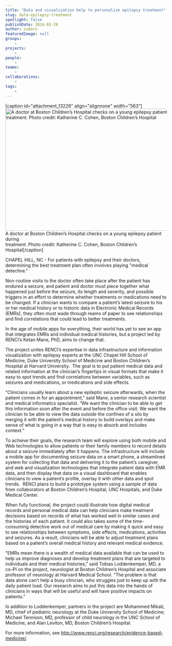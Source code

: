 ```yaml
---
title: "Data and visualization help to personalize epilepsy treatment"
slug: data-epilepsy-treatment
spotlight: false
publishDate: 2014-03-28
author: subers
featuredImage: null
groups:
    - 
projects:
    - 
people:
    - 
teams: 
    - 
collaborations:
    - 
tags:
    - 
---
```

[caption id="attachment_13226" align="alignnone" width="563"]<img class=" wp-image-13226  " alt="A doctor at Boston Children’s Hospital checks on a young epilepsy patient during treatment. Photo credit: Katherine C. Cohen, Boston Children’s Hospital" src="http://www.renci.org/wp-content/uploads/2014/03/20130329_LaserAblation-6-1024x694.jpg" width="563" height="381" /> A doctor at Boston Children’s Hospital checks on a young epilepsy patient during<br />treatment. Photo credit: Katherine C. Cohen, Boston Children’s Hospital[/caption]

CHAPEL HILL, NC - For patients with epilepsy and their doctors, determining the best treatment plan often involves playing "medical detective."

Non-routine visits to the doctor often take place after the patient has endured a seizure, and patient and doctor must piece together what happened just before the seizure, its length and severity, and possible triggers in an effort to determine whether treatments or medications need to be changed. If a clinician wants to compare a patient’s latest seizure to his or her medical history or to historic data in Electronic Medical Records (EMRs), they often must wade through reams of paper to see relationships and find correlations that could lead to better treatments.

<!--more-->

In the age of mobile apps for everything, their world has yet to see an app that integrates EMRs and individual medical histories, but a project led by RENCI’s Ketan Mane, PhD, aims to change that.

The project unites RENCI’s expertise in data infrastructure and information visualization with epilepsy experts at the UNC Chapel Hill School of Medicine, Duke University School of Medicine and Boston Children’s Hospital at Harvard University.  The goal is to put patient medical data and related information at the clinician’s fingertips in visual formats that make it easy to spot trends and find correlations between variables, such as seizures and medications, or medications and side effects.

“Clinicians usually learn about a new epileptic seizure afterwards, when the patient comes in for an appointment,” said Mane, a senior research scientist and medical informatics specialist. “We want the clinician to be able to get this information soon after the event and before the office visit. We want the clinician to be able to view the data outside the confines of a silo by merging it with the patient’s medical history to build overlays and make sense of what is going in a way that is easy to absorb and includes context.”

To achieve their goals, the research team will explore using both mobile and Web technologies to allow patients or their family members to record details about a seizure immediately after it happens. The infrastructure will include a mobile app for documenting seizure data on a smart phone, a streamlined system for collecting that data and delivering it to the patient’s caregiver, and web and visualization technologies that integrate patient data with EMR data, and then display that data on a visual dashboard that enables clinicians to view a patient’s profile, overlay it with other data and spot trends.  RENCI plans to build a prototype system using a sample of data from collaborators at Boston Children’s Hospital, UNC Hospitals, and Duke Medical Center.

When fully functional, the project could illustrate how digital medical records and personal medical data can help clinicians make treatment decisions based on records of what has worked well in similar cases and the histories of each patient. It could also takes some of the time-consuming detective work out of medical care by making it quick and easy to see relationships between symptoms, side effects, medications, activities and seizures. As a result, clinicians will be able to adjust treatment plans based on a patient’s overall medical history and relevant medical evidence.

“EMRs mean there is a wealth of medical data available that can be used to help us improve diagnoses and develop treatment plans that are targeted to individuals and their medical histories,” said Tobias Loddenkemper, MD, a co-PI on the project, neurologist at Boston Children’s Hospital and associate professor of neurology at Harvard Medical School. “The problem is that data alone can’t help a busy clinician, who struggles just to keep up with the daily patient load. Our research aims to put this data into the hands of clinicians in ways that will be useful and will have positive impacts on patients.”

In addition to Loddenkemper, partners in the project are Mohammed Mikati, MD, chief of pediatric neurology at the Duke University School of Medicine; Michael Tennison, MD, professor of child neurology in the UNC School of Medicine, and Alan Leviton, MD, Boston Children’s Hospital.

For more information, see <a href="http://www.renci.org/research/evidence-based-medicine/">http://www.renci.org/research/evidence-based-medicine/</a>.
